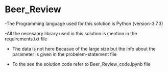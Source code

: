 # Beer_Review

-The Programming language used for this solution is Python (version-3.7.3)

-All the necesaary library used in this solution is mention in the requirements.txt file

- The data is not here Becasue of the large size but the info about the parameter is given in the probelem-statement file

- To the see the solution code refer to Beer_Review_code.ipynb file 

